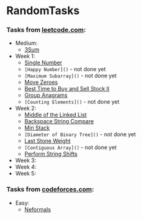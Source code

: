 # RandomTasks
### Tasks from [leetcode.com](https://leetcode.com/):
* Medium:
  + [3Sum](https://github.com/SmartOven/RandomTasks/tree/master/Threeplets)
* Week 1:
  + [Single Number](https://github.com/SmartOven/RandomTasks/tree/master/Single%20Number)
  + `[Happy Number]()` - not done yet
  + `[Maximum Subarray]()` - not done yet
  + [Move Zeroes](https://github.com/SmartOven/RandomTasks/tree/master/Moving%20zeroes)
  + [Best Time to Buy and Sell Stock II](https://github.com/SmartOven/RandomTasks/tree/master/Stonks)
  + [Group Anagrams](https://github.com/SmartOven/RandomTasks/tree/master/Anagrams)
  + `[Counting Elements]()` - not done yet
* Week 2:
  + [Middle of the Linked List](https://github.com/SmartOven/RandomTasks/tree/master/Middle%20of%20List)
  + [Backspace String Compare](https://github.com/SmartOven/RandomTasks/tree/master/String%20Compare)
  + [Min Stack](https://github.com/SmartOven/RandomTasks/tree/master/Min%20Stack)
  + `[Diameter of Binary Tree]()` - not done yet
  + [Last Stone Weight](https://github.com/SmartOven/RandomTasks/tree/master/Last%20Stone%20Weight)
  + `[Contiguous Array]()` - not done yet
  + [Perform String Shifts](https://github.com/SmartOven/RandomTasks/tree/master/Perform%20String%20Shifts)
* Week 3:
* Week 4:
* Week 5:
### Tasks from [codeforces.com](https://codeforces.com/):
* Easy:
  + [Neformals](https://github.com/SmartOven/RandomTasks/tree/master/Neformals)
